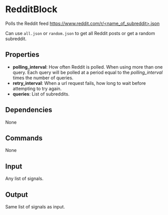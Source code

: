 RedditBlock
===========

Polls the Reddit feed [https://www.reddit.com/r/<name_of_subreddit>.json](https://www.reddit.com/r/all.json)

Can use `all.json` or `random.json` to get all Reddit posts or get a random subreddit.

Properties
--------------
-   **polling_interval**: How often Reddit is polled. When using more than one query. Each query will be polled at a period equal to the *polling\_interval* times the number of queries.
-   **retry_interval**: When a url request fails, how long to wait before attempting to try again.
-   **queries**: List of subreddits.  

Dependencies
----------------
None

Commands
----------------
None

Input
-------
Any list of signals.

Output
---------
Same list of signals as input.
